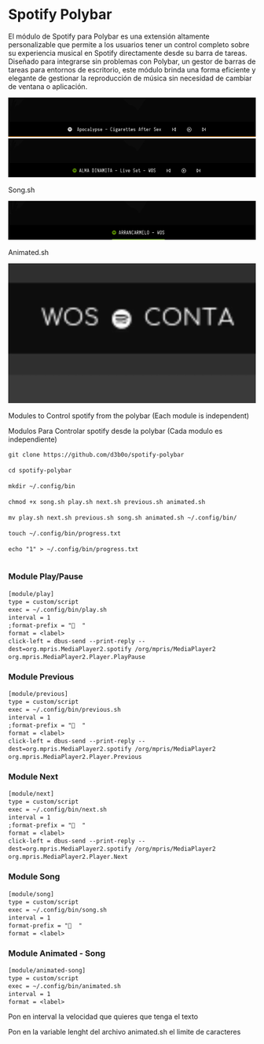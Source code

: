 # Spotify Polybar

El módulo de Spotify para Polybar es una extensión altamente personalizable que permite a los usuarios tener un control completo sobre su experiencia musical en Spotify directamente desde su barra de tareas. Diseñado para integrarse sin problemas con Polybar, un gestor de barras de tareas para entornos de escritorio, este módulo brinda una forma eficiente y elegante de gestionar la reproducción de música sin necesidad de cambiar de ventana o aplicación.

![alt text](https://github.com/d3b0o/spotify-polybar/blob/main/examples/example1.png)
![alt text](https://github.com/d3b0o/spotify-polybar/blob/main/examples/example2.png)

Song.sh

![alt text](https://github.com/d3b0o/spotify-polybar/blob/main/examples/example3.png)

Animated.sh

![alt text](https://github.com/d3b0o/spotify-polybar/blob/main/examples/animated.gif)



Modules to Control spotify from the polybar (Each module is independent)

Modulos Para Controlar spotify desde la polybar (Cada modulo es independiente)
```
git clone https://github.com/d3b0o/spotify-polybar

cd spotify-polybar

mkdir ~/.config/bin

chmod +x song.sh play.sh next.sh previous.sh animated.sh

mv play.sh next.sh previous.sh song.sh animated.sh ~/.config/bin/

touch ~/.config/bin/progress.txt

echo "1" > ~/.config/bin/progress.txt


```
### Module Play/Pause
```
[module/play]
type = custom/script
exec = ~/.config/bin/play.sh
interval = 1
;format-prefix = "  "
format = <label>
click-left = dbus-send --print-reply --dest=org.mpris.MediaPlayer2.spotify /org/mpris/MediaPlayer2 org.mpris.MediaPlayer2.Player.PlayPause
```
### Module Previous
```
[module/previous]
type = custom/script
exec = ~/.config/bin/previous.sh
interval = 1
;format-prefix = "  "
format = <label>
click-left = dbus-send --print-reply --dest=org.mpris.MediaPlayer2.spotify /org/mpris/MediaPlayer2 org.mpris.MediaPlayer2.Player.Previous
```
### Module Next
```
[module/next]
type = custom/script
exec = ~/.config/bin/next.sh
interval = 1
;format-prefix = "  "
format = <label>
click-left = dbus-send --print-reply --dest=org.mpris.MediaPlayer2.spotify /org/mpris/MediaPlayer2 org.mpris.MediaPlayer2.Player.Next
```
### Module Song
```
[module/song]
type = custom/script
exec = ~/.config/bin/song.sh
interval = 1
format-prefix = "  "
format = <label>
```
### Module Animated - Song
```
[module/animated-song]
type = custom/script
exec = ~/.config/bin/animated.sh
interval = 1
format = <label>
```
Pon en interval la velocidad que quieres que tenga el texto

Pon en la variable lenght del archivo animated.sh el limite de caracteres
